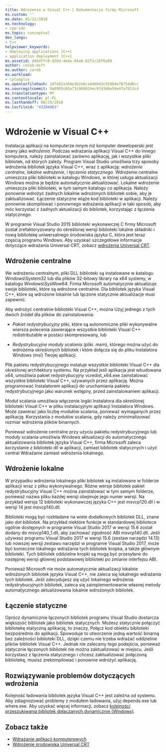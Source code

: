```yaml
---
title: Wdrożenie w Visual C++ | Dokumentacja firmy Microsoft
ms.custom: ''
ms.date: 05/11/2018
ms.technology:
- cpp-ide
ms.topic: conceptual
dev_langs:
- C++
helpviewer_keywords:
- deploying applications [C++]
- application deployment [C++]
ms.assetid: d4b4ffc0-d2bd-4e4a-84a6-62f1c26f6a09
author: corob-msft
ms.author: corob
ms.workload:
- cplusplus
ms.openlocfilehash: 1d7e82a384e3b2e8ca446843c91984e78754d6cc
ms.sourcegitcommit: 9a0905c03a73c904014ec9fd3d6e59e4fa7813cd
ms.translationtype: MT
ms.contentlocale: pl-PL
ms.lasthandoff: 08/29/2018
ms.locfileid: "43204063"
---
```

# <a name="deployment-in-visual-c"></a>Wdrożenie w Visual C++

Instalacja aplikacji na komputerze innym niż komputer deweloperski jest znany jako *wdrożenia*. Podczas wdrażania aplikacji Visual C++ do innego komputera, należy zainstalować zarówno aplikację, jak i wszystkie pliki bibliotek, od których zależy. Program Visual Studio umożliwia trzy sposoby wdrożenia bibliotek języka Visual C++, wraz z aplikacją: *wdrożenie centralne*, *lokalne wdrożenie*, i *łączenia statycznego*. Wdrożenie centralne umieszcza pliki biblioteki w katalogu Windows, w której usługa aktualizacji Windows można je będzie automatycznie aktualizować. Lokalne wdrożenie umieszcza pliki biblioteki, w tym samym katalogu co aplikacja. Należy ponownie wdrożyć żadnych lokalnie wdrożonych bibliotek sobie, aby je zaktualizować. Łączenie statyczne wiąże kod biblioteki w aplikacji. Należy ponownie skompilować i ponownego wdrażania aplikacji w taki sposób, aby móc korzystać z żadnych aktualizacji do bibliotek, korzystając z łączenia statycznego.

W programie Visual Studio 2015 biblioteki wykonawczej C firmy Microsoft został zrefaktoryzowany do określonej wersji biblioteki lokalne składniki i nową bibliotekę uniwersalnego środowiska języka C, która jest teraz częścią programu Windows. Aby uzyskać szczegółowe informacje dotyczące wdrażania Universal CRT, zobacz [wdrożenia Universal CRT](universal-crt-deployment.md).

## <a name="central-deployment"></a>Wdrożenie centralne

We wdrożeniu centralnym, pliki DLL biblioteki są instalowane w katalogu Windows\System32 lub dla plików 32-bitowy library na x64 systemy, w katalogu Windows\SysWow64. Firma Microsoft automatycznie aktualizuje swoje biblioteki, które są wdrożone centralnie. Dla bibliotek języka Visual C++, które są wdrożone lokalnie lub łączone statycznie aktualizacje musi zapewnić.

Aby wdrożyć centralnie biblioteki Visual C++, można Użyj jednego z tych dwóch źródeł dla plików do zainstalowania:

- *Pakiet redystrybucyjny* pliki, które są autonomiczne pliki wykonywalne wiersza polecenia zawierające wszystkie biblioteki Visual C++ redistributable w postaci skompresowany, lub

- *Redystrybucyjne moduły scalania* (pliki .msm), którego można użyć do wdrożenia określonych bibliotek i które dołącza się do pliku Instalatora Windows (msi) Twojej aplikacji.

Plik pakietu redystrybucyjnego instaluje wszystkie biblioteki Visual C++ dla określonej architektury systemu. Na przykład jeśli aplikacja jest wbudowana x64, umożliwia pakiet redystrybucyjny vcredist_x64.exe zainstalować wszystkie biblioteki Visual C++, używanych przez aplikację. Można programować Instalatorem aplikacji do uruchamiania pakietu redystrybucyjnego jako warunek wstępny, przed zainstalowaniem aplikacji.

Moduł scalania umożliwia włączenie logiki Instalatora dla określonej biblioteki Visual C++ w pliku instalacyjnym aplikacji Instalatora Windows. Może zawierać jako liczbę modułów scalania, ponieważ wymaganych przez aplikację. Korzystania z modułów scalania, gdy należy zminimalizować rozmiar wdrożenia plików binarnych.

Ponieważ wdrożenie centralne przy użyciu pakietu redystrybucyjnego lub moduły scalania umożliwia Windows aktualizacji do automatycznego aktualizowania bibliotek języka Visual C++, firma Microsoft zaleca korzystanie z biblioteki dll w aplikacji, zamiast bibliotek statycznych i użyć central Wdrażanie zamiast wdrożenia lokalnego.

## <a name="local-deployment"></a>Wdrożenie lokalne

W przypadku wdrożenia lokalnego pliki bibliotek są instalowane w folderze aplikacji wraz z pliku wykonywalnego. Różne wersje bibliotek pakiet redystrybucyjny Visual C++ można zainstalować w tym samym folderze, ponieważ nazwa pliku każdej wersji obejmuje jego numer wersji. Na przykład wersja 12 biblioteki wykonawczej języka C++ jest msvcp120.dll i w wersji 14 jest msvcp140.dll.

Biblioteki mogą być rozkładane na wiele dodatkowych bibliotek DLL, znane jako *dot bibliotek*. Na przykład niektóre funkcje w standardowej bibliotece ogólnie dostępnych w programie Visual Studio 2017 w wersji 15.6 został dodany do msvcp140_1.dll, aby zachować zgodność ABI msvcp140.dll. Jeśli używasz programu Visual Studio 2017 w wersji 15.6 (zestaw narzędzi 14.13) lub nowszej wersji zestawu narzędzi w programie Visual Studio 2017, może być konieczne lokalnego wdrażania tych bibliotek kropka, a także głównym biblioteki. Tych bibliotek oddzielne kropki są mogą być przesyłane do następnej wersji głównej podstawowej biblioteki po zmianie interfejsu ABI.

Ponieważ Microsoft nie może automatycznie aktualizacji lokalnie wdrożonych bibliotek języka Visual C++, nie zaleca się lokalnego wdrażania tych bibliotek. Jeśli zdecydujesz się użyć lokalnego wdrożenia redystrybucyjnych bibliotek, zaleca się zaimplementowanie własnej metody automatycznego aktualizowania lokalnie wdrożonych bibliotek.

## <a name="static-linking"></a>Łączenie statyczne

Oprócz dynamicznie łączonych bibliotek programu Visual Studio dostarcza większość bibliotek jako bibliotek statycznych. Możesz statycznie połączyć bibliotekę statyczną aplikację, to znaczy, Połącz kod obiektu biblioteki bezpośrednio do aplikacji. Spowoduje to utworzenie jedną wartość binarną bez zależności biblioteki DLL, dzięki czemu nie trzeba wdrażać oddzielnie plików bibliotek Visual C++. Jednak nie zalecamy tego podejścia, ponieważ statycznie łączonych bibliotek nie można zaktualizować w miejscu. Jeśli korzystasz z łączenia statycznego i chcesz zaktualizować połączoną bibliotekę, musisz zrekompilować i ponownie wdrożyć aplikację.

## <a name="troubleshooting-deployment-issues"></a>Rozwiązywanie problemów dotyczących wdrożenia

Kolejność ładowania bibliotek języka Visual C++ jest zależna od systemu. Aby zdiagnozować problemy z modułem ładowania, użyj depends.exe lub where.exe. Aby uzyskać więcej informacji, zobacz [kolejności przeszukiwania bibliotek dołączanych dynamicznie (Windows)](https://msdn.microsoft.com/library/windows/desktop/ms682586.aspx).

## <a name="see-also"></a>Zobacz także

- [Wdrażanie aplikacji komputerowych](../ide/deploying-native-desktop-applications-visual-cpp.md)
- [Wdrożenie środowiska Universal CRT](universal-crt-deployment.md)
